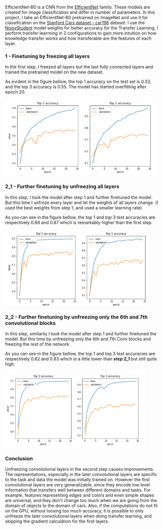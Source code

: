 EfficientNet-B0 is a CNN from the [EfficientNet](https://arxiv.org/pdf/1905.11946.pdf) family. These models are created for image classification and differ in number of parameters. In this project, I take an EfficientNet-B0 pretrained on ImageNet and use it for classification on the [Stanford Cars dataset - car196](https://ai.stanford.edu/~jkrause/cars/car_dataset.html) dataset. I use the [NoisyStudent](https://keras.io/examples/vision/image_classification_efficientnet_fine_tuning/#using-the-latest-efficientnet-weights) model weights for better accuracy for the Transfer Learning. 
I perform transfer learrning in 2 configurations to gain more intuition on how knowledge transfer works and how transferable are the features of each layer.

### 1 - Finetuning by freezing all layers
In the first step, I freezed all layers but the last fully connected layers and trained the pretrained model on the new dataset.

As evident in the figure bellow, the top 1 accuracy on the test set is 0.33, and the top 3 accuracy is 0.55. The model has started overfitting after epoch 20.

<img src="src/1_finetuning.png" data-canonical-src="src/1_finetuning.png" height="250" />

### 2_1 - Further finetuning by unfreezing all layers
In this step, I took the model after step 1 and further finetuned the model. But this time I unfroze every layer and let the weights of all layers change.
(I used the best weights from step 1, and used a smaller learning rate)

As you can see in the figure bellow, the top 1 and top 3 test accuracies are respectively 0.68 and 0.87 which is remarkably higher than the first step.

<img src="src/2_unfreeze_all_layers.png" data-canonical-src="src/2_unfreeze_all_layers.png" height="250" />

### 2_2 - Further finetuning by unfreezing only the 6th and 7th convolutional blocks
In this step, similarily I took the model after step 1 and further finetuned the model. But this time by unfreezing only the 6th and 7th Conv blocks and freezing the rest of the network.

As you can see in the figure bellow, the top 1 and top 3 test accuracies are respectively 0.62 and 0.83 which is a little lower than ***step 2_1*** but still quite high.

<img src="src/3_unfreeze_layers_6_7.png" data-canonical-src="src/3_unfreeze_layers_6_7.png" height="250" />

### Conclusion

Unfreezing convolutional layers in the second step causes improvements. The representations, especially in the later convolutional layers are specific to the task and data the model was initially trained on. 
However the first convolutional layers are very generalizable, since they encode low level information that transfers well between different domains and tasks. For example, features representing edges and colors and even simple shapes are universal, and they don't change too much when we are going from the domain of objects to the domain of cars.
Also, if the computations do not fit on the GPU, without loosing too much accuracy, it is possible to only unfreeze the later convolutional layers when doing transfer learning, and skipping the gradient calculation for the first layers. 
